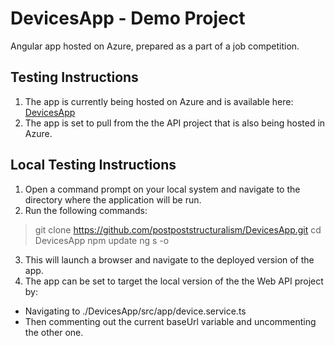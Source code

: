 # DevicesApp - Demo Project

Angular app hosted on Azure, prepared as a part of a job competition.

## Testing Instructions
1. The app is currently being hosted on Azure and is available here: [DevicesApp](https://purple-rock-0c229b210.azurestaticapps.net/)
2. The app is set to pull from the the API project that is also being hosted in Azure.

## Local Testing Instructions
1. Open a command prompt on your local system and navigate to the directory where the application will be run.
2. Run the following commands: 
  > git clone https://github.com/postpoststructuralism/DevicesApp.git
  > cd DevicesApp
  > npm update
  > ng s -o
3. This will launch a browser and navigate to the deployed version of the app.
4. The app can be set to target the local version of the the Web API project by:
  - Navigating to ./DevicesApp/src/app/device.service.ts
  - Then commenting out the current baseUrl variable and uncommenting the other one.
